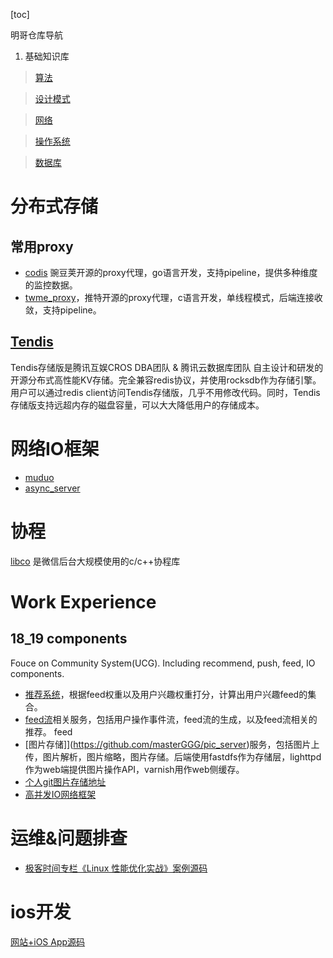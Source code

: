 [toc]

明哥仓库导航

1. 基础知识库
> [算法](https://github.com/masterGGG/Algorithm)

> [设计模式](https://github.com/masterGGG/DesignMode)

> [网络](https://github.com/masterGGG/Network)

> [操作系统](https://github.com/masterGGG/OperateSystem)

> [数据库](https://github.com/masterGGG/DataBase)

# 分布式存储
## 常用proxy
* [codis](https://github.com/masterGGG/codis) 豌豆荚开源的proxy代理，go语言开发，支持pipeline，提供多种维度的监控数据。
* [twme_proxy](https://github.com/twitter/twemproxy)，推特开源的proxy代理，c语言开发，单线程模式，后端连接收敛，支持pipeline。
## [Tendis](https://github.com/Tencent/Tendis)
Tendis存储版是腾讯互娱CROS DBA团队 & 腾讯云数据库团队 自主设计和研发的开源分布式高性能KV存储。完全兼容redis协议，并使用rocksdb作为存储引擎。用户可以通过redis client访问Tendis存储版，几乎不用修改代码。同时，Tendis存储版支持远超内存的磁盘容量，可以大大降低用户的存储成本。

# 网络IO框架
* [muduo](https://github.com/chenshuo/muduo)
* [async_server](https://github.com/masterGGG/async_server)

# 协程
[libco](https://github.com/Tencent/libco) 是微信后台大规模使用的c/c++协程库

# Work Experience
## 18_19 components
Fouce on Community System(UCG). Including recommend, push, feed, IO components.

* [推荐系统](https://github.com/masterGGG/mifan-recommend)，根据feed权重以及用户兴趣权重打分，计算出用户兴趣feed的集合。
* [feed流](https://github.com/masterGGG/feed)相关服务，包括用户操作事件流，feed流的生成，以及feed流相关的推荐。
feed
* [图片存储]](https://github.com/masterGGG/pic_server)服务，包括图片上传，图片解析，图片缩略，图片存储。后端使用fastdfs作为存储层，lighttpd作为web端提供图片操作API，varnish用作web侧缓存。
* [个人git图片存储地址](https://github.com/masterGGG/common)
* [高并发IO网络框架](https://github.com/masterGGG/async_server)

# 运维&问题排查
* [极客时间专栏《Linux 性能优化实战》案例源码](https://github.com/feiskyer/linux-perf-examples) 

# ios开发
[网站+iOS App源码](https://github.com/michaelliao/awesome-python3-webapp) 
